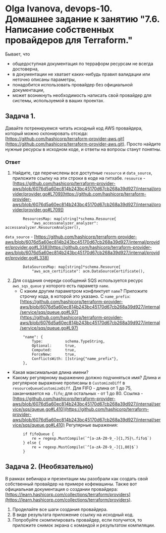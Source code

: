 # Olga Ivanova, devops-10. Домашнее задание к занятию "7.6. Написание собственных провайдеров для Terraform."

Бывает, что
* общедоступная документация по терраформ ресурсам не всегда достоверна,
* в документации не хватает каких-нибудь правил валидации или неточно описаны параметры,
* понадобится использовать провайдер без официальной документации,
* может возникнуть необходимость написать свой провайдер для системы, используемой в ваших проектах.

## Задача 1.
Давайте потренируемся читать исходный код AWS провайдера, который можно склонировать отсюда:
[https://github.com/hashicorp/terraform-provider-aws.git](https://github.com/hashicorp/terraform-provider-aws.git).
Просто найдите нужные ресурсы в исходном коде, и ответы на вопросы станут понятны.

### Ответ
1. Найдите, где перечислены все доступные `resource` и `data_source`, приложите ссылку на эти строки в коде на гитхабе.
`resource` - [https://github.com/hashicorp/terraform-provider-aws/blob/6076d5a60ec814b243bc45170d67cb268a39d927/internal/provider/provider.go#L709](https://github.com/hashicorp/terraform-provider-aws/blob/6076d5a60ec814b243bc45170d67cb268a39d927/internal/provider/provider.go#L709])
```
		ResourcesMap: map[string]*schema.Resource{
			"aws_accessanalyzer_analyzer": accessanalyzer.ResourceAnalyzer(),
```
   `data_source` - [https://github.com/hashicorp/terraform-provider-aws/blob/6076d5a60ec814b243bc45170d67cb268a39d927/internal/provider/provider.go#L338](https://github.com/hashicorp/terraform-provider-aws/blob/6076d5a60ec814b243bc45170d67cb268a39d927/internal/provider/provider.go#L338)
```
		DataSourcesMap: map[string]*schema.Resource{
			"aws_acm_certificate": acm.DataSourceCertificate(),
```

2. Для создания очереди сообщений SQS используется ресурс `aws_sqs_queue` у которого есть параметр `name`.
   * С каким другим параметром конфликтует `name`? Приложите строчку кода, в которой это указано.
С `name_prefix`: [https://github.com/hashicorp/terraform-provider-aws/blob/6076d5a60ec814b243bc45170d67cb268a39d927/internal/service/sqs/queue.go#L97](https://github.com/hashicorp/terraform-provider-aws/blob/6076d5a60ec814b243bc45170d67cb268a39d927/internal/service/sqs/queue.go#L97)
```
		"name": {
			Type:          schema.TypeString,
			Optional:      true,
			Computed:      true,
			ForceNew:      true,
			ConflictsWith: []string{"name_prefix"},
		},
```
   * Какая максимальная длина имени?
   * Какому регулярному выражению должно подчиняться имя?
Длина и регулярное выражение прописаны в `CustomizeDiff` в `resourceQueueCustomizeDiff`. Для FIFO - длина от 1 до 75, заканчивается на `.fifo`; для остальных - от 1 до 80. 
Ссылка - [https://github.com/hashicorp/terraform-provider-aws/blob/6076d5a60ec814b243bc45170d67cb268a39d927/internal/service/sqs/queue.go#L410](https://github.com/hashicorp/terraform-provider-aws/blob/6076d5a60ec814b243bc45170d67cb268a39d927/internal/service/sqs/queue.go#L410)
Регулярные выражения:  
```
		if fifoQueue {
			re = regexp.MustCompile(`^[a-zA-Z0-9_-]{1,75}\.fifo$`)
		} else {
			re = regexp.MustCompile(`^[a-zA-Z0-9_-]{1,80}$`)
		}
```

## Задача 2. (Необязательно)
В рамках вебинара и презентации мы разобрали как создать свой собственный провайдер на примере кофемашины.
Также вот официальная документация о создании провайдера:
[https://learn.hashicorp.com/collections/terraform/providers](https://learn.hashicorp.com/collections/terraform/providers).

1. Проделайте все шаги создания провайдера.
2. В виде результата приложение ссылку на исходный код.
3. Попробуйте скомпилировать провайдер, если получится, то приложите снимок экрана с командой и результатом компиляции.  
